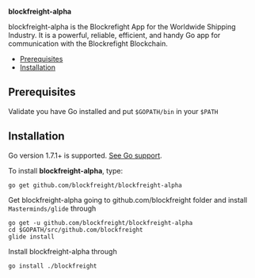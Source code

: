 **blockfreight-alpha**

blockfreight-alpha is the Blockrefight App for the Worldwide Shipping Industry. It is a powerful, reliable, efficient, and handy Go app for communication with the Blockrefight Blockchain.

- [Prerequisites](#prerequsites)
- [Installation](#installation)

## Prerequisites

Validate you have Go installed and put `$GOPATH/bin` in your `$PATH`

## Installation

Go version 1.7.1+ is supported. [See Go support](http://golang.org/doc/install.html).

To install **blockfreight-alpha**, type:
```
go get github.com/blockfreight/blockfreight-alpha
```

Get blockfreight-alpha going to github.com/blockfreight folder and install `Masterminds/glide` through
```
go get -u github.com/blockfreight/blockfreight-alpha
cd $GOPATH/src/github.com/blockfreight
glide install
```

Install blockfreight-alpha through
```
go install ./blockfreight
```